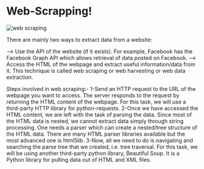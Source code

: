 # Web-Scrapping!


![web scraping](https://user-images.githubusercontent.com/81983943/145254774-d0158d96-2809-4dad-b80b-c4353385425a.png)

There are mainly two ways to extract data from a website:

--> Use the API of the website (if it exists). For example, Facebook has the Facebook Graph API which allows retrieval of data posted on Facebook.
--> Access the HTML of the webpage and extract useful information/data from it. This technique is called web scraping or web harvesting or web data extraction.

Steps involved in web scraping:-
1-Send an HTTP request to the URL of the webpage you want to access. The server responds to the request by returning the HTML content of the webpage. For this task, we will use a   third-party HTTP library for python-requests.
2-Once we have accessed the HTML content, we are left with the task of parsing the data. Since most of the HTML data is nested, we cannot extract data simply through string         processing. One needs a parser which can create a nested/tree structure of the HTML data. There are many HTML parser libraries available but the most advanced one is html5lib.
3-Now, all we need to do is navigating and searching the parse tree that we created, i.e. tree traversal. For this task, we will be using another third-party python library,         Beautiful Soup. It is a Python library for pulling data out of HTML and XML files.
